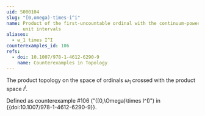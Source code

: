 ```yaml
---
uid: S000104
slug: "[0,omega)-times-i^i"
name: Product of the first-uncountable ordinal with the continuum-power of
      unit intervals
aliases:
  - ω_1 times I^I
counterexamples_id: 106
refs:
  - doi: 10.1007/978-1-4612-6290-9
    name: Counterexamples in Topology
---
```



The product topology on the space of ordinals $\omega_1$ crossed with the
product space $I^I$.

Defined as counterexample #106 ("\([0,\Omega)\times I^I\)")
in {{doi:10.1007/978-1-4612-6290-9}}.

<!-- [[Proof of Topology]]

![Proof](http://upload.wikimedia.org/wikipedia/en/a/a6/Ita_Apr_6_2014_2355Z.jpg) -->
